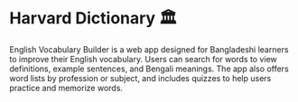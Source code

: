 # Harvard Dictionary 🏛️
English Vocabulary Builder is a web app designed for Bangladeshi learners to improve their English vocabulary. Users can search for words to view definitions, example sentences, and Bengali meanings. The app also offers word lists by profession or subject, and includes quizzes to help users practice and memorize words.

